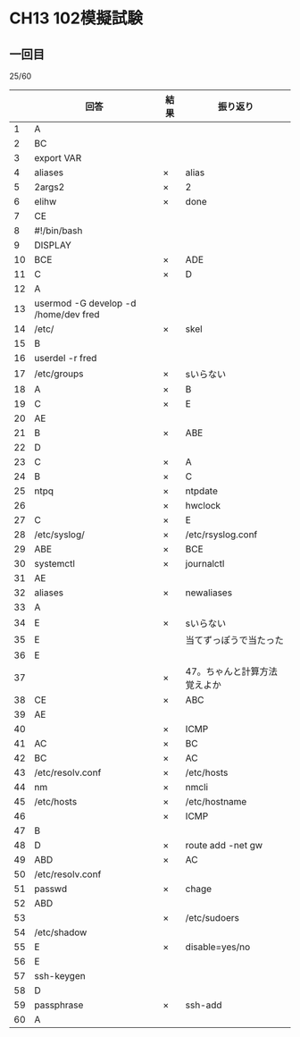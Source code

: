# CH13 102模擬試験

## 一回目
25/60

|  | 回答 | 結果 | 振り返り |
| --- | --- | --- | --- |
| 1 | A |  |  |
| 2 | BC |  |  |
| 3 | export VAR |  |  |
| 4 | aliases | × | alias |
| 5 | 2args2 | × | 2 |
| 6 | elihw | × | done |
| 7 | CE |  |  |
| 8 | #!/bin/bash |  |  |
| 9 | DISPLAY |  |  |
| 10 | BCE | × | ADE |
| 11 | C | × | D |
| 12 | A |  |  |
| 13 | usermod -G develop -d /home/dev fred |  |  |
| 14 | /etc/ | × | skel |
| 15 | B |  |  |
| 16 | userdel -r fred |  |  |
| 17 | /etc/groups | × | sいらない |
| 18 | A | × | B |
| 19 | C | × | E |
| 20 | AE |  |  |
| 21 | B | × | ABE |
| 22 | D |  |  |
| 23 | C | × | A |
| 24 | B | × | C |
| 25 | ntpq | × | ntpdate |
| 26 |  | × | hwclock |
| 27 | C | × | E |
| 28 | /etc/syslog/ | × | /etc/rsyslog.conf |
| 29 | ABE | × | BCE |
| 30 | systemctl | × | journalctl |
| 31 | AE |  |  |
| 32 | aliases | × | newaliases |
| 33 | A |  |  |
| 34 | E | × | sいらない |
| 35 | E |  | 当てずっぽうで当たった |
| 36 | E |  |  |
| 37 |  | × | 47。ちゃんと計算方法覚えよか |
| 38 | CE | × | ABC |
| 39 | AE |  |  |
| 40 |  | × | ICMP |
| 41 | AC | × | BC |
| 42 | BC | × | AC |
| 43 | /etc/resolv.conf | × | /etc/hosts |
| 44 | nm | × | nmcli |
| 45 | /etc/hosts | × | /etc/hostname |
| 46 |  | × | ICMP |
| 47 | B |  |  |
| 48 | D | × | route add -net <nw addr> gw <gw addr> |
| 49 | ABD | × | AC |
| 50 | /etc/resolv.conf |  |  |
| 51 | passwd | × | chage |
| 52 | ABD |  |  |
| 53 |  | × | /etc/sudoers |
| 54 | /etc/shadow |  |  |
| 55 | E | × | disable=yes/no |
| 56 | E |  |  |
| 57 | ssh-keygen |  |  |
| 58 | D |  |  |
| 59 | passphrase | × | ssh-add |
| 60 | A |  |  |
